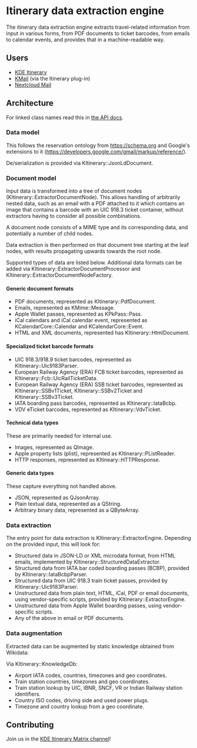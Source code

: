 # Itinerary data extraction engine

The itinerary data extraction engine extracts travel-related information from input in various forms,
from PDF documents to ticket barcodes, from emails to calendar events, and provides that in a machine-readable way.

## Users

* [KDE Itinerary](https://apps.kde.org/itinerary)
* [KMail](https://kontact.kde.org/components/kmail/) (via the Itinerary plug-in)
* [Nextcloud Mail](https://github.com/nextcloud/mail)

## Architecture

For linked class names read this in [the API docs](https://api.kde.org/kdepim/kitinerary/html/index.html).

### Data model

This follows the reservation ontology from https://schema.org and Google's extensions to it
(https://developers.google.com/gmail/markup/reference/).

De/serialization is provided via KItinerary::JsonLdDocument.

### Document model

Input data is transformed into a tree of document nodes (KItinerary::ExtractorDocumentNode).
This allows handling of arbitrarily nested data, such as an email with a PDF attached to it
which contains an image that contains a barcode with an UIC 918.3 ticket container, without
extractors having to consider all possible combinations.

A document node consists of a MIME type and its corresponding data, and potentially a number
of child nodes.

Data extraction is then performed on that document tree starting at the leaf nodes, with results
propagating upwards towards the root node.

Supported types of data are listed below. Additional data formats can be added via
KItinerary::ExtractorDocumentProcessor and KItinerary::ExtractorDocumentNodeFactory.

#### Generic document formats

* PDF documents, represented as KItinerary::PdfDocument.
* Emails, represented as KMime::Message.
* Apple Wallet passes, represented as KPkPass::Pass.
* iCal calendars and iCal calendar event, represented as KCalendarCore::Calendar and KCalendarCore::Event.
* HTML and XML documents, represented has KItinerary::HtmlDocument.

#### Specialized ticket barcode formats

* UIC 918.3/918.9 ticket barcodes, represented as KItinerary::Uic9183Parser.
* European Railway Agency (ERA) FCB ticket barcodes, represented as KItinerary::Fcb::UicRailTicketData.
* European Railway Agency (ERA) SSB ticket barcodes, represented as KItinerary::SSBv1Ticket,
  KItinerary::SSBv2Ticket and KItinerary::SSBv3Ticket.
* IATA boarding pass barcodes, represented as KItinerary::IataBcbp.
* VDV eTicket barcodes, represented as KItinerary::VdvTicket.

#### Technical data types

These are primarily needed for internal use.

* Images, represented as QImage.
* Apple property lists (plist), represented as KItinerary::PListReader.
* HTTP responses, represented as KItineary::HTTPResponse.

#### Generic data types

These capture everything not handled above.

* JSON, represented as QJsonArray.
* Plain textual data, represented as a QString.
* Arbitrary binary data, represented as a QByteArray.


### Data extraction

The entry point for data extraction is KItinerary::ExtractorEngine. Depending on the provided
input, this will look for:

* Structured data in JSON-LD or XML microdata format, from HTML emails,
  implemented by KItinerary::StructuredDataExtractor.
* Structured data from IATA bar coded boarding passes (BCBP), provided by
  KItinerary::IataBcbpParser.
* Structured data from UIC 918.3 train ticket passes, provided by
  KItinerary::Uic9183Parser.
* Unstructured data from plain text, HTML, iCal, PDF or email documents, using
  vendor-specific scripts, provided by KItinerary::ExtractorEngine.
* Unstructured data from Apple Wallet boarding passes, using
  vendor-specific scripts.
* Any of the above in email or PDF documents.

### Data augmentation

Extracted data can be augmented by static knowledge obtained from Wikidata:

Via KItinerary::KnowledgeDb:
* Airport IATA codes, countries, timezones and geo coordinates.
* Train station countries, timezones and geo coordinates.
* Train station lookup by UIC, IBNR, SNCF, VR or Indian Railway station identifiers.
* Country ISO codes, driving side and used power plugs.
* Timezone and country lookup from a geo coordinate.


## Contributing

Join us in the [KDE Itinerary Matrix channel](https://matrix.to/#/#itinerary:kde.org)!
